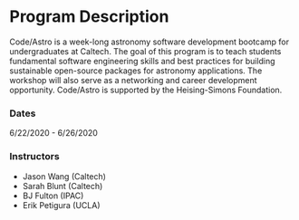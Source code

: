 # Program Description

​Code/Astro is a week-long astronomy software development bootcamp for undergraduates at Caltech. The goal of this program is to teach students fundamental software engineering skills and best practices for building sustainable open-source packages for astronomy applications. The workshop will also serve as a networking and career development opportunity. Code/Astro is supported by the Heising-Simons Foundation.


### Dates
6/22/2020 - 6/26/2020


### Instructors

 * Jason Wang (Caltech)
 * Sarah Blunt (Caltech)
 * BJ Fulton (IPAC)
 * Erik Petigura (UCLA)

​